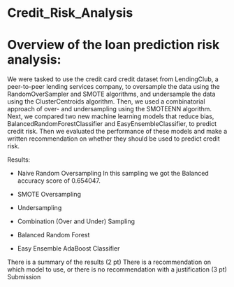 # Credit_Risk_Analysis

# Overview of the loan prediction risk analysis:
We were tasked to use the credit card credit dataset from LendingClub, a peer-to-peer lending services company, to oversample the data using the RandomOverSampler and SMOTE algorithms, and undersample the data using the ClusterCentroids algorithm. Then, we used a combinatorial approach of over- and undersampling using the SMOTEENN algorithm. Next, we compared two new machine learning models that reduce bias, BalancedRandomForestClassifier and EasyEnsembleClassifier, to predict credit risk. Then we evaluated the performance of these models and make a written recommendation on whether they should be used to predict credit risk.

Results:
* Naive Random Oversampling
In this sampling we got the Balanced accuracy score of 0.654047.

* SMOTE Oversampling
* Undersampling
* Combination (Over and Under) Sampling
* Balanced Random Forest
* Easy Ensemble AdaBoost Classifier


There is a summary of the results (2 pt)
There is a recommendation on which model to use, or there is no recommendation with a justification (3 pt)
Submission
